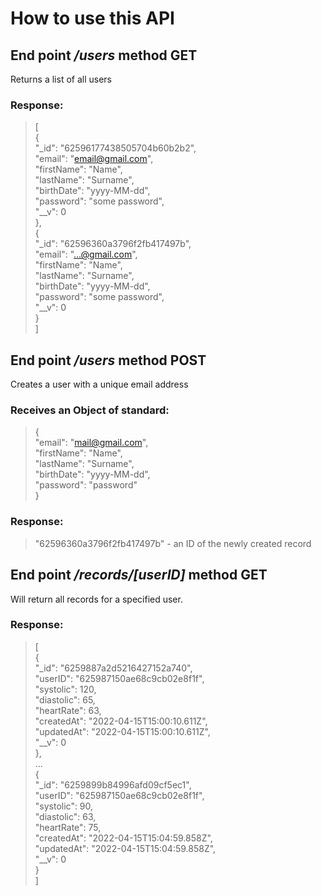 # How to use this API <br>

## End point */users* method GET<br>

Returns a list of all users<br>

### Response:<br>
>[<br>
>    {<br>
>        "_id": "62596177438505704b60b2b2",<br>
>        "email": "email@gmail.com",<br>
>        "firstName": "Name",<br>
>        "lastName": "Surname",<br>
>        "birthDate": "yyyy-MM-dd",<br>
>        "password": "some password",<br>
>        "__v": 0<br>
>    },<br>
>    {<br>
>        "_id": "62596360a3796f2fb417497b",<br>
>        "email": "...@gmail.com",<br>
>        "firstName": "Name",<br>
>        "lastName": "Surname",<br>
>        "birthDate": "yyyy-MM-dd",<br>
>        "password": "some password",<br>
>        "__v": 0<br>
>    }<br>
>]<br>

## End point */users* method POST<br>

Creates a user with a unique email address<br>

### Receives an Object of standard:<br>
>    {<br>
>        "email": "mail@gmail.com",<br>
>        "firstName": "Name",<br>
>        "lastName": "Surname",<br>
>        "birthDate": "yyyy-MM-dd",<br>
>        "password": "password"<br>
>    }<br>

### Response:<br>
>"62596360a3796f2fb417497b"   - an ID of the newly created record<br>

## End point */records/[userID]* method GET

Will return all records for a specified user.<br>
### Response:<br>
>[<br>
>    {<br>
>        "_id": "6259887a2d5216427152a740",<br>
>        "userID": "625987150ae68c9cb02e8f1f",<br>
>        "systolic": 120,<br>
>        "diastolic": 65,<br>
>        "heartRate": 63,<br>
>        "createdAt": "2022-04-15T15:00:10.611Z",<br>
>        "updatedAt": "2022-04-15T15:00:10.611Z",<br>
>        "__v": 0<br>
>    },<br>
>   ...<br>
>    {<br>
>        "_id": "6259899b84996afd09cf5ec1",<br>
>        "userID": "625987150ae68c9cb02e8f1f",<br>
>        "systolic": 90,<br>
>        "diastolic": 63,<br>
>        "heartRate": 75,<br>
>        "createdAt": "2022-04-15T15:04:59.858Z",<br>
>        "updatedAt": "2022-04-15T15:04:59.858Z",<br>
>        "__v": 0<br>
>    }<br>
>]<br>
